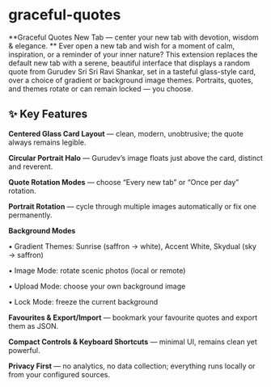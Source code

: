 # graceful-quotes
**Graceful Quotes New Tab — center your new tab with devotion, wisdom & elegance.
**
Ever open a new tab and wish for a moment of calm, inspiration, or a reminder of your inner nature? This extension replaces the default new tab with a serene, beautiful interface that displays a random quote from Gurudev Sri Sri Ravi Shankar, set in a tasteful glass-style card, over a choice of gradient or background image themes. Portraits, quotes, and themes rotate or can remain locked — you choose.

## ✨ Key Features

**Centered Glass Card Layout** — clean, modern, unobtrusive; the quote always remains legible.

**Circular Portrait Halo** — Gurudev’s image floats just above the card, distinct and reverent.

**Quote Rotation Modes** — choose “Every new tab” or “Once per day” rotation.

**Portrait Rotation** — cycle through multiple images automatically or fix one permanently.

**Background Modes**

• Gradient Themes: Sunrise (saffron → white), Accent White, Skydual (sky → saffron)

• Image Mode: rotate scenic photos (local or remote)

• Upload Mode: choose your own background image

• Lock Mode: freeze the current background


**Favourites & Export/Import** — bookmark your favourite quotes and export them as JSON.

**Compact Controls & Keyboard Shortcuts** — minimal UI, remains clean yet powerful.

**Privacy First** — no analytics, no data collection; everything runs locally or from your configured sources.
